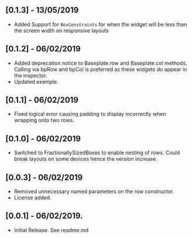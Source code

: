## [0.1.3] - 13/05/2019

* Added Support for `BoxConstraints` for when the widget will be less than the screen width on responsive layouts

## [0.1.2] - 06/02/2019

* Added deprecation notice to Baseplate.row and Baseplate.col methods. Calling via bpRow and bpCol is preferred as these widgets _do_ appear in the inspector.
* Updated example.

## [0.1.1] - 06/02/2019

* Fixed logical error causing padding to display incorrectly when wrapping onto two rows.

## [0.1.0] - 06/02/2019

* Switched to FractionallySizedBoxes to enable nesting of rows. Could break layouts on some devices hence the version increase.

## [0.0.3] - 06/02/2019

* Removed unnecessary named parameters on the row constructor.
* License added.

## [0.0.1] - 06/02/2019.

* Initial Release. See readme.md

